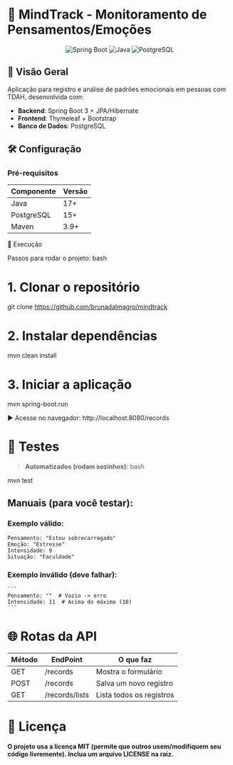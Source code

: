 # 🧠 MindTrack - Monitoramento de Pensamentos/Emoções

<div align="center">
  <img src="https://img.shields.io/badge/Spring_Boot-3.5.3-green" alt="Spring Boot">
  <img src="https://img.shields.io/badge/Java-21-blue" alt="Java">
  <img src="https://img.shields.io/badge/PostgreSQL-16-blue" alt="PostgreSQL">
</div>

## 📌 Visão Geral
Aplicação para registro e análise de padrões emocionais em pessoas com TDAH, desenvolvida com:

- **Backend**: Spring Boot 3 + JPA/Hibernate
- **Frontend**: Thymeleaf + Bootstrap
- **Banco de Dados**: PostgreSQL

## 🛠 Configuração

### Pré-requisitos
| Componente    | Versão   |
|--------------|----------|
| Java         | 17+      |
| PostgreSQL   | 15+      |
| Maven        | 3.9+     |

🚀 Execução

Passos para rodar o projeto:
bash

# 1. Clonar o repositório
git clone https://github.com/brunadalmagro/mindtrack

# 2. Instalar dependências
mvn clean install

# 3. Iniciar a aplicação
mvn spring-boot:run

▶️ Acesse no navegador: http://localhost:8080/records



# 🧪 Testes
> **Automatizados (rodam sozinhos):**
bash

mvn test

## **Manuais (para você testar):**
 ###  Exemplo válido:
    Pensamento: "Estou sobrecarregado"
    Emoção: "Estresse"
    Intensidade: 9
    Situação: "Faculdade"

### Exemplo inválido (deve falhar):
    ```
    Pensamento: ""  # Vazio -> erro
    Intensidade: 11  # Acima do máximo (10)
    ```
# 🌐 Rotas da API
| Método | EndPoint | O que faz |
|--------|--------|----------|
| GET | /records | Mostra o formulário |
| POST | /records | Salva um novo registro |
| GET | /records/lists | Lista todos os registros | 

# 📝 Licença

**O projeto usa a licença MIT (permite que outros usem/modifiquem seu código livremente). Inclua um arquivo LICENSE na raiz.**
